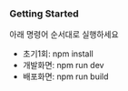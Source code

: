 ### Getting Started

아래 명령어 순서대로 실행하세요

- 초기1회: npm install
- 개발화면: npm run dev
- 배포화면: npm run build
